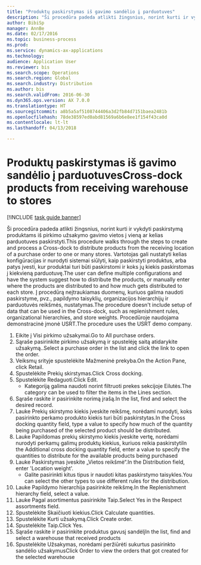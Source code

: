 ```yaml
--- 
title: "Produktų paskirstymas iš gavimo sandėlio į parduotuves"
description: "Ši procedūra padeda atlikti žingsnius, norint kurti ir vykdyti paskirstymą produktams iš pirkimo užsakymo gavimo vietos į vieną ar kelias parduotuves paskirstyti."
author: BibiSp
manager: AnnBe
ms.date: 02/17/2016
ms.topic: business-process
ms.prod: 
ms.service: dynamics-ax-applications
ms.technology: 
audience: Application User
ms.reviewer: bis
ms.search.scope: Operations
ms.search.region: Global
ms.search.industry: Distribution
ms.author: bis
ms.search.validFrom: 2016-06-30
ms.dyn365.ops.version: AX 7.0.0
ms.translationtype: HT
ms.sourcegitcommit: a8b5a5af5108744406a3d2fb84d7151baea2481b
ms.openlocfilehash: 78de38597ed0abd81569a6b6e8ee1f154f43ca0d
ms.contentlocale: lt-lt
ms.lasthandoff: 04/13/2018

---
```

# <a name="cross-dock-products-from-receiving-warehouse-to-stores"></a><span data-ttu-id="d38df-103">Produktų paskirstymas iš gavimo sandėlio į parduotuves</span><span class="sxs-lookup"><span data-stu-id="d38df-103">Cross-dock products from receiving warehouse to stores</span></span>

[!INCLUDE [task guide banner](../../includes/task-guide-banner.md)]

<span data-ttu-id="d38df-104">Ši procedūra padeda atlikti žingsnius, norint kurti ir vykdyti paskirstymą produktams iš pirkimo užsakymo gavimo vietos į vieną ar kelias parduotuves paskirstyti.</span><span class="sxs-lookup"><span data-stu-id="d38df-104">This procedure walks through the steps to create and process a Cross-dock to distribute products from the receiving location of a purchase order to one or many stores.</span></span> <span data-ttu-id="d38df-105">Vartotojas gali nustatyti kelias konfigūracijas ir nurodyti sistemai siūlyti, kaip paskirstyti produktus, arba patys įvesti, kur produktai turi būti paskirstomi ir koks jų kiekis paskirstomas į kiekvieną parduotuvę.</span><span class="sxs-lookup"><span data-stu-id="d38df-105">The user can define multiple configurations and have the system suggest how to distribute the products, or manually enter where the products are distributed to and how much gets distributed to each store.</span></span> <span data-ttu-id="d38df-106">Į procedūrą neįtraukiamas duomenų, kuriuos galima naudoti paskirstyme, pvz., papildymo taisyklių, organizacijos hierarchijų ir parduotuvės reikšmės, nustatymas.</span><span class="sxs-lookup"><span data-stu-id="d38df-106">The procedure doesn't include setup of data that can be used in the Cross-dock, such as replenishment rules, organizational hierarchies, and store weights.</span></span> <span data-ttu-id="d38df-107">Procedūroje naudojama demonstracinė įmonė USRT.</span><span class="sxs-lookup"><span data-stu-id="d38df-107">The procedure uses the USRT demo company.</span></span>

1. <span data-ttu-id="d38df-108">Eikite į Visi pirkimo užsakymai.</span><span class="sxs-lookup"><span data-stu-id="d38df-108">Go to All purchase orders.</span></span>
2. <span data-ttu-id="d38df-109">Sąraše pasirinkite pirkimo užsakymą ir spustelėję saitą atidarykite užsakymą..</span><span class="sxs-lookup"><span data-stu-id="d38df-109">Select a purchase order in the list and click the link to open the order.</span></span>
3. <span data-ttu-id="d38df-110">Veiksmų srityje spustelėkite Mažmeninė prekyba.</span><span class="sxs-lookup"><span data-stu-id="d38df-110">On the Action Pane, click Retail.</span></span>
4. <span data-ttu-id="d38df-111">Spustelėkite Prekių skirstymas.</span><span class="sxs-lookup"><span data-stu-id="d38df-111">Click Cross docking.</span></span>
5. <span data-ttu-id="d38df-112">Spustelėkite Redaguoti.</span><span class="sxs-lookup"><span data-stu-id="d38df-112">Click Edit.</span></span>
    * <span data-ttu-id="d38df-113">Kategoriją galima naudoti norint filtruoti prekes sekcijoje Eilutės.</span><span class="sxs-lookup"><span data-stu-id="d38df-113">The category can be used to filter the items in the Lines section.</span></span>  
6. <span data-ttu-id="d38df-114">Sąraše raskite ir pasirinkite norimą įrašą.</span><span class="sxs-lookup"><span data-stu-id="d38df-114">In the list, find and select the desired record.</span></span>
7. <span data-ttu-id="d38df-115">Lauke Prekių skirstymo kiekis įveskite reikšmę, norėdami nurodyti, koks pasirinkto perkamo produkto kiekis turi būti paskirstytas.</span><span class="sxs-lookup"><span data-stu-id="d38df-115">In the Cross docking quantity field, type a value to specify how much of the quantity being purchased of the selected product should be distributed.</span></span>
8. <span data-ttu-id="d38df-116">Lauke Papildomas prekių skirstymo kiekis įveskite vertę, norėdami nurodyti perkamų galimų produktų kiekius, kuriuos reikia paskirstyti</span><span class="sxs-lookup"><span data-stu-id="d38df-116">In the Additional cross docking quantity field, enter a value to specify the quantities to distribute for the available products being purchased</span></span>
9. <span data-ttu-id="d38df-117">Lauke Paskirstymas įveskite „Vietos reikšmė“.</span><span class="sxs-lookup"><span data-stu-id="d38df-117">In the Distribution field, enter 'Location weight'.</span></span>
    * <span data-ttu-id="d38df-118">Galite pasirinkti kitus tipus ir naudoti kitas paskirstymo taisykles.</span><span class="sxs-lookup"><span data-stu-id="d38df-118">You can select the other types to use different rules for the distribution.</span></span>  
10. <span data-ttu-id="d38df-119">Lauke Papildymo hierarchija pasirinkite reikšmę.</span><span class="sxs-lookup"><span data-stu-id="d38df-119">In the Replenishment hierarchy field, select a value.</span></span>
11. <span data-ttu-id="d38df-120">Lauke Pagal asortimentus pasirinkite Taip.</span><span class="sxs-lookup"><span data-stu-id="d38df-120">Select Yes in the Respect assortments field.</span></span>
12. <span data-ttu-id="d38df-121">Spustelėkite Skaičiuoti kiekius.</span><span class="sxs-lookup"><span data-stu-id="d38df-121">Click Calculate quantities.</span></span>
13. <span data-ttu-id="d38df-122">Spustelėkite Kurti užsakymą.</span><span class="sxs-lookup"><span data-stu-id="d38df-122">Click Create order.</span></span>
14. <span data-ttu-id="d38df-123">Spustelėkite Taip.</span><span class="sxs-lookup"><span data-stu-id="d38df-123">Click Yes.</span></span>
15. <span data-ttu-id="d38df-124">Sąraše raskite ir pasirinkite produktus gavusį sandėlį</span><span class="sxs-lookup"><span data-stu-id="d38df-124">In the list, find and select a warehouse that received products</span></span>
16. <span data-ttu-id="d38df-125">Spustelėkite Užsakymas, norėdami peržiūrėti sukurtus pasirinkto sandėlio užsakymus</span><span class="sxs-lookup"><span data-stu-id="d38df-125">Click Order to view the orders that got created for the selected warehouse</span></span>


